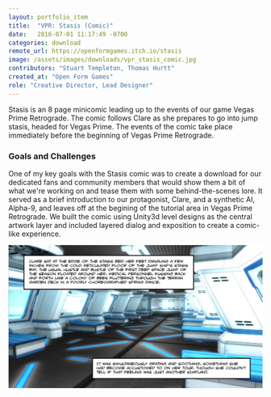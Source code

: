 ```yaml
---
layout: portfolio_item
title:  "VPR: Stasis (Comic)"
date:   2016-07-01 11:17:49 -0700
categories: download
remote_url: https://openformgames.itch.io/stasis
image: /assets/images/downloads/vpr_stasis_comic.jpg
contributors: "Stuart Templeton, Thomas Hurtt"
created_at: "Open Form Games"
role: "Creative Director, Lead Designer"
---
```


Stasis is an 8 page minicomic leading up to the events of our game Vegas Prime Retrograde. The comic follows Clare as she prepares to go into jump stasis, headed for Vegas Prime. The events of the comic take place immediately before the beginning of Vegas Prime Retrograde. 

### Goals and Challenges

One of my key goals with the Stasis comic was to create a download for our dedicated fans and community members that would show them a bit of what we're working on and tease them with some behind-the-scenes lore. It served as a brief introduction to our protagonist, Clare, and a synthetic AI, Alpha-9, and leaves off at the begining of the tutorial area in Vegas Prime Retrograde.  We built the comic using Unity3d level designs as the central artwork layer and included layered dialog and exposition to create a comic-like experience.

![image](/assets/images/downloads/comic_page.jpg)